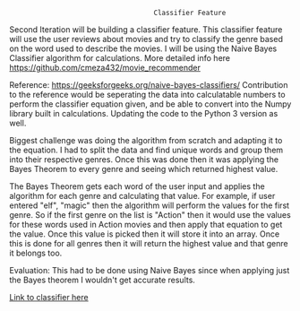                                                 
                                        Classifier Feature

Second Iteration will be building a classifier feature. This classifier feature will use the user reviews about
movies and try to classify the genre based on the word used to describe the movies. I will be using the Naive 
Bayes Classifier algorithm for calculations. More detailed info here https://github.com/cmeza432/movie_recommender

Reference: https://geeksforgeeks.org/naive-bayes-classifiers/
Contribution to the reference would be seperating the data into calculatable numbers to perform the classifier
equation given, and be able to convert into the Numpy library built in calculations. Updating the code to the
Python 3 version as well.

Biggest challenge was doing the algorithm from scratch and adapting it to the equation. I had to split the data
and find unique words and group them into their respective genres. Once this was done then it was applying the 
Bayes Theorem to every genre and seeing which returned highest value.

The Bayes Theorem gets each word of the user input and applies the algorithm for each genre and calculating that value.
For example, if user entered "elf", "magic" then the algorithm will perform the values for the first genre. So if the first
genre on the list is "Action" then it would use the values for these words used in Action movies and then apply that equation
to get the value. Once this value is picked then it will store it into an array. Once this is done for all genres then it will
return the highest value and that genre it belongs too.

Evaluation:
This had to be done using Naive Bayes since when applying just the Bayes theorem I wouldn't get accurate results.

[Link to classifier here](http://cmeza432.pythonanywhere.com/text_search)
